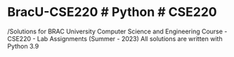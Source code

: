# BracU-CSE220 # Python # CSE220

/Solutions for BRAC University Computer Science and Engineering Course - CSE220 - Lab Assignments (Summer - 2023)
All solutions are written with Python 3.9
